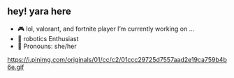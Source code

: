 ## hey! yara here

- 🎮 lol, valorant, and fortnite player I’m currently working on ...
- 👾 robotics Enthusiast 
- 🎀 Pronouns: she/her

https://i.pinimg.com/originals/01/cc/c2/01ccc29725d7557aad2e19ca759b4b6e.gif
